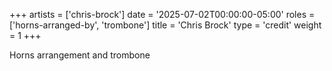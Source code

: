 +++
artists = ['chris-brock']
date = '2025-07-02T00:00:00-05:00'
roles = ['horns-arranged-by', 'trombone']
title = 'Chris Brock'
type = 'credit'
weight = 1
+++

Horns arrangement and trombone
